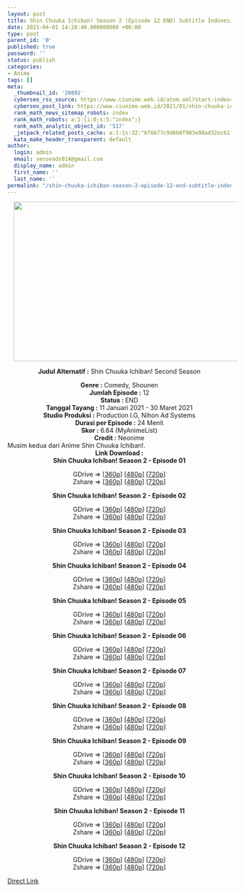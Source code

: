```yaml
---
layout: post
title: Shin Chuuka Ichiban! Season 2 (Episode 12 END) Subtitle Indonesia
date: 2021-04-01 14:28:40.000000000 +00:00
type: post
parent_id: '0'
published: true
password: ''
status: publish
categories:
- Anime
tags: []
meta:
  _thumbnail_id: '20892'
  cyberseo_rss_source: https://www.ciunime.web.id/atom.xml?start-index=151&max-results=150
  cyberseo_post_link: https://www.ciunime.web.id/2021/01/shin-chuuka-ichiban-season-2-subtitle.html
  rank_math_news_sitemap_robots: index
  rank_math_robots: a:1:{i:0;s:5:"index";}
  rank_math_analytic_object_id: '517'
  _jetpack_related_posts_cache: a:1:{s:32:"8f6677c9d6b0f903e98ad32ec61f8deb";a:2:{s:7:"expires";i:1643000084;s:7:"payload";a:0:{}}}
  kata_make_header_transparent: default
author:
  login: admin
  email: senseads014@gmail.com
  display_name: admin
  first_name: ''
  last_name: ''
permalink: "/shin-chuuka-ichiban-season-2-episode-12-end-subtitle-indonesia/"
---
```

<div style="text-align: center;">
<div style="text-align: left;">
<div class="separator" style="clear: both; text-align: center;"><a href="https://1.bp.blogspot.com/-rmJNau0qExU/YAa4uVzTtxI/AAAAAAAAeek/NIDyfkunHy8XrCe7NbMC5VJ04x80E889gCLcBGAsYHQ/s1280/Shin%2BChuuka%2BIchiban%2521%2BSeason%2B2.jpg" style="margin-left: 1em; margin-right: 1em;"><img border="0" data-original-height="720" data-original-width="1280" height="360" src="{{ site.baseurl }}/assets/2021/04/Shin%2BChuuka%2BIchiban%2521%2BSeason%2B2.jpg" width="640" /></a></div>
</div>
<p><b>Judul</b><b><b> Alternatif</b> :</b> Shin Chuuka Ichiban! Second Season</div>
<div style="text-align: center;"><b><b>Genre :</b></b> Comedy, Shounen</div>
<div style="text-align: center;"><b>Jumlah Episode :</b> 12<br /><b>Status : </b>END<br /><b>Tanggal Tayang :</b> 11 Januari&nbsp;2021&nbsp;- 30 Maret 2021<br /><b>Studio Produksi :</b> Production I.G, Nihon Ad Systems<br /><b>Durasi per Episode :</b> 24 Menit</div>
<div style="text-align: center;"><b>Skor :</b> 6.64 (MyAnimeList)<br /><b>Credit :</b> Neonime</div>
<div style="text-align: center;"></div>
<div style="text-align: justify;">Musim kedua dari Anime&nbsp;Shin Chuuka Ichiban!.</div>
<div style="text-align: justify;"></div>
<div style="text-align: justify;"></div>
<div style="text-align: center;"><b>Link Download :</b></div>
<div style="text-align: center;"><b>Shin Chuuka Ichiban! Season 2 - Episode 01</b></p>
<div style="text-align: center;">GDrive =&gt; [<a href="https://acefile.co/f/35233581/neonime_sci-13-360p-zip" target="_blank" rel="noopener">360p</a>] [<a href="https://drive.google.com/uc?export=download&amp;id=1MBeEQqg-d8ewga_kRzfksOav06olXDRF" target="_blank" rel="noopener">480p</a>] [<a href="https://drive.google.com/uc?export=download&amp;id=1aDpotzlOhiTj6Io1N19_Be5M_5HNgWUS" target="_blank" rel="noopener">720p</a>]<br />Zshare =&gt; [<a href="https://www35.zippyshare.com/v/lQQOzp1I/file.html" target="_blank" rel="noopener">360p</a>] [<a href="https://www111.zippyshare.com/v/gB9zBXsz/file.html" target="_blank" rel="noopener">480p</a>] [<a href="https://www60.zippyshare.com/v/bCaxXrbo/file.html" target="_blank" rel="noopener">720p</a>]</p>
<p><b>Shin Chuuka Ichiban! Season 2 - Episode 02</b></p>
<p>GDrive =&gt; [<a href="https://acefile.co/f/35647416/neonime_sci-14-360p-zip" target="_blank" rel="noopener">360p</a>] [<a href="https://drive.google.com/uc?export=download&amp;id=18kBQhdJ-0knMHCmrUlANU38Z_XiFHIDX" target="_blank" rel="noopener">480p</a>] [<a href="https://drive.google.com/uc?export=download&amp;id=1_JUkw05KR3Ec0gyCAMShVHfQo1Xg72ju" target="_blank" rel="noopener">720p</a>]<br />Zshare =&gt; [<a href="https://www72.zippyshare.com/v/TtovhPKL/file.html" target="_blank" rel="noopener">360p</a>] [<a href="https://www56.zippyshare.com/v/TCXtSiC4/file.html" target="_blank" rel="noopener">480p</a>] [<a href="https://www97.zippyshare.com/v/jjql8EG4/file.html" target="_blank" rel="noopener">720p</a>]</div>
<div style="text-align: center;"><b>Shin Chuuka Ichiban! Season 2 - Episode 03</b></p>
<p>GDrive =&gt; [<a href="https://acefile.co/f/36064097/neonime_sci-15-360p-zip" target="_blank" rel="noopener">360p</a>] [<a href="https://drive.google.com/uc?export=download&amp;id=1y9Ph_HTsLfRZTQ427KE2BVoY_gMtMQyG" target="_blank" rel="noopener">480p</a>] [<a href="https://drive.google.com/uc?export=download&amp;id=1SiUjNeiUR6Br1UcBkXnCNIM2WlAYILLA" target="_blank" rel="noopener">720p</a>]<br />Zshare =&gt; [<a href="https://www103.zippyshare.com/v/cwYvcEMm/file.html" target="_blank" rel="noopener">360p</a>] [<a href="https://www60.zippyshare.com/v/GFYDknVK/file.html" target="_blank" rel="noopener">480p</a>] [<a href="https://www27.zippyshare.com/v/cuCx9kzM/file.html" target="_blank" rel="noopener">720p</a>]</div>
<div style="text-align: center;"><b>Shin Chuuka Ichiban! Season 2 - Episode 04</b></p>
<p>GDrive =&gt; [<a href="https://www.mp4upload.com/89xv5u8fh0go" target="_blank" rel="noopener">360p</a>] [<a href="https://www.mp4upload.com/ojiaem2kh5e8" target="_blank" rel="noopener">480p</a>] [<a href="https://www.mp4upload.com/dhl2v3wsr1qq" target="_blank" rel="noopener">720p</a>]<br />Zshare =&gt; [<a href="https://www82.zippyshare.com/v/Yq7sWj8E/file.html" target="_blank" rel="noopener">360p</a>] [<a href="https://www82.zippyshare.com/v/1tCgk7Fx/file.html" target="_blank" rel="noopener">480p</a>] [<a href="https://www58.zippyshare.com/v/8yZZxxax/file.html" target="_blank" rel="noopener">720p</a>]</div>
<div style="text-align: center;"><b>Shin Chuuka Ichiban! Season 2 - Episode 05</b></p>
<p>GDrive =&gt; [<a href="https://www.mp4upload.com/a1mt7x1dmdfs" target="_blank" rel="noopener">360p</a>] [<a href="https://www.mp4upload.com/31r62zcrl6g3" target="_blank" rel="noopener">480p</a>] [<a href="https://www.mp4upload.com/usd6lz4yk8em" target="_blank" rel="noopener">720p</a>]<br />Zshare =&gt; [<a href="https://www110.zippyshare.com/v/tzpvOHsE/file.html" target="_blank" rel="noopener">360p</a>] [<a href="https://www110.zippyshare.com/v/WxBKKYkw/file.html" target="_blank" rel="noopener">480p</a>] [<a href="https://www110.zippyshare.com/v/oFBreBTZ/file.html" target="_blank" rel="noopener">720p</a>]</div>
<div style="text-align: center;"><b>Shin Chuuka Ichiban! Season 2 - Episode 06</b></p>
<p>GDrive =&gt; [<a href="https://www.mp4upload.com/u090zyg1be7t" target="_blank" rel="noopener">360p</a>] [<a href="https://www.mp4upload.com/lkscpi86x0u7" target="_blank" rel="noopener">480p</a>] [<a href="https://www.mp4upload.com/lqehptop2yna" target="_blank" rel="noopener">720p</a>]<br />Zshare =&gt; [<a href="https://www92.zippyshare.com/v/iZUcw9oW/file.html" target="_blank" rel="noopener">360p</a>] [<a href="https://www92.zippyshare.com/v/r2PLKGZc/file.html" target="_blank" rel="noopener">480p</a>] [<a href="https://www92.zippyshare.com/v/iMAIomja/file.html" target="_blank" rel="noopener">720p</a>]</div>
<div style="text-align: center;"><b>Shin Chuuka Ichiban! Season 2 - Episode 07</b></p>
<p>GDrive =&gt; [<a href="https://www.mp4upload.com/bdnuwe4hmh6l" target="_blank" rel="noopener">360p</a>] [<a href="https://www.mp4upload.com/vcyzdn6clzdm" target="_blank" rel="noopener">480p</a>] [<a href="https://www.mp4upload.com/uy0pmyan73t9" target="_blank" rel="noopener">720p</a>]<br />Zshare =&gt; [<a href="https://www104.zippyshare.com/v/qDg5MhsJ/file.html" target="_blank" rel="noopener">360p</a>] [<a href="https://www104.zippyshare.com/v/F6Pk0xC4/file.html" target="_blank" rel="noopener">480p</a>] [<a href="https://www46.zippyshare.com/v/cPRV4KwQ/file.html" target="_blank" rel="noopener">720p</a>]</div>
<div style="text-align: center;"><b>Shin Chuuka Ichiban! Season 2 - Episode 08</b></p>
<p>GDrive =&gt; [<a href="https://www.mp4upload.com/6ag2pjaj7zt2" target="_blank" rel="noopener">360p</a>] [<a href="https://www.mp4upload.com/o2oiuwvffaiz" target="_blank" rel="noopener">480p</a>] [<a href="https://www.mp4upload.com/50w9ym4ac5y0" target="_blank" rel="noopener">720p</a>]<br />Zshare =&gt; [<a href="https://www1.zippyshare.com/v/oSkhhtoU/file.html" target="_blank" rel="noopener">360p</a>] [<a href="https://www1.zippyshare.com/v/DTbw4wyo/file.html" target="_blank" rel="noopener">480p</a>] [<a href="https://www1.zippyshare.com/v/fcSVyOfh/file.html" target="_blank" rel="noopener">720p</a>]</div>
<div style="text-align: center;"><b>Shin Chuuka Ichiban! Season 2 - Episode 09</b></p>
<p>GDrive =&gt; [<a href="https://www.mp4upload.com/aixkljrlso9w" target="_blank" rel="noopener">360p</a>] [<a href="https://www.mp4upload.com/hi2rcerospu0" target="_blank" rel="noopener">480p</a>] [<a href="https://www.mp4upload.com/zyn9l2dpbe53" target="_blank" rel="noopener">720p</a>]<br />Zshare =&gt; [<a href="https://www1.zippyshare.com/v/RfIGutN7/file.html" target="_blank" rel="noopener">360p</a>] [<a href="https://www1.zippyshare.com/v/rZSpZ6Pn/file.html" target="_blank" rel="noopener">480p</a>] [<a href="https://www1.zippyshare.com/v/DYgy1MEl/file.html" target="_blank" rel="noopener">720p</a>]</div>
<div style="text-align: center;"><b>Shin Chuuka Ichiban! Season 2 - Episode 10</b></p>
<p>GDrive =&gt; [<a href="https://www.mp4upload.com/njcx7umcvihi" target="_blank" rel="noopener">360p</a>] [<a href="https://www.mp4upload.com/3ayd0ydfvs0z" target="_blank" rel="noopener">480p</a>] [<a href="https://www.mp4upload.com/1117fzolx82v" target="_blank" rel="noopener">720p</a>]<br />Zshare =&gt; [<a href="https://www65.zippyshare.com/v/dIIf5OxV/file.html" target="_blank" rel="noopener">360p</a>] [<a href="https://www65.zippyshare.com/v/uuagbIjo/file.html" target="_blank" rel="noopener">480p</a>] [<a href="https://www65.zippyshare.com/v/2LzEn1uP/file.html" target="_blank" rel="noopener">720p</a>]</div>
<div style="text-align: center;"><b>Shin Chuuka Ichiban! Season 2 - Episode 11</b></p>
<p>GDrive =&gt; [<a href="https://www.mp4upload.com/05jvhk3h5gtp" target="_blank" rel="noopener">360p</a>] [<a href="https://www.mp4upload.com/frrh2oc9l0mt" target="_blank" rel="noopener">480p</a>] [<a href="https://www.mp4upload.com/ptdjqclutitm" target="_blank" rel="noopener">720p</a>]<br />Zshare =&gt; [<a href="https://www47.zippyshare.com/v/OKeEfw9g/file.html" target="_blank" rel="noopener">360p</a>] [<a href="https://www47.zippyshare.com/v/5pt5Cm9T/file.html" target="_blank" rel="noopener">480p</a>] [<a href="https://www47.zippyshare.com/v/1L7RdTpm/file.html" target="_blank" rel="noopener">720p</a>]</div>
<div style="text-align: center;"><b>Shin Chuuka Ichiban! Season 2 - Episode 12</b></p>
<p>GDrive =&gt; [<a href="https://www.mp4upload.com/4mmiqsv1shxs" target="_blank" rel="noopener">360p</a>] [<a href="https://www.mp4upload.com/889odkqxha74" target="_blank" rel="noopener">480p</a>] [<a href="https://www.mp4upload.com/5s7rmbt5hf1e" target="_blank" rel="noopener">720p</a>]<br />Zshare =&gt; [<a href="https://www17.zippyshare.com/v/VidLQgYZ/file.html" target="_blank" rel="noopener">360p</a>] [<a href="https://www17.zippyshare.com/v/27iEl7qJ/file.html" target="_blank" rel="noopener">480p</a>] [<a href="https://www17.zippyshare.com/v/wWlqe0Hv/file.html" target="_blank" rel="noopener">720p</a>]</div>
</div>
<link rel="stylesheet" href="https://cdnjs.cloudflare.com/ajax/libs/font-awesome/4.7.0/css/font-awesome.min.css" />
<div class="divbtn"> <a href="https://handymansurrender.com/fihup8buzv?key=94550f7ce39444073321dde3b8782f97" class="btn"><i class="fa fa-download"></i> Direct Link</a> </div>
